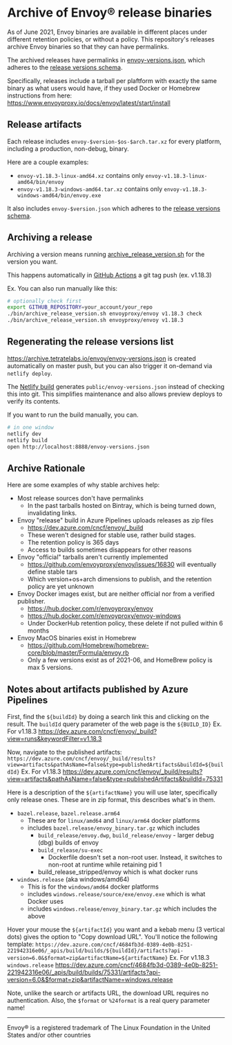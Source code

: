 # Archive of Envoy® release binaries
As of June 2021, Envoy binaries are available in different places under different retention policies, or without a
policy. This repository's releases archive Envoy binaries so that they can have permalinks.

The archived releases have permalinks in [envoy-versions.json](https://archive.tetratelabs.io/envoy/envoy-versions.json),
which adheres to the [release versions schema](https://archive.tetratelabs.io/release-versions-schema.json).

Specifically, releases include a tarball per plaftform with exactly the same binary as what users would have, if
they used Docker or Homebrew instructions from here: https://www.envoyproxy.io/docs/envoy/latest/start/install

## Release artifacts
Each release includes `envoy-$version-$os-$arch.tar.xz` for every platform, including a production, non-debug, binary.

Here are a couple examples:
 * `envoy-v1.18.3-linux-amd64.xz` contains only `envoy-v1.18.3-linux-amd64/bin/envoy`
 * `envoy-v1.18.3-windows-amd64.tar.xz` contains only `envoy-v1.18.3-windows-amd64/bin/envoy.exe`

It also includes `envoy-$version.json` which adheres to the [release versions schema](https://archive.tetratelabs.io/release-versions-schema.json).

## Archiving a release
Archiving a version means running [archive_release_version.sh](bin/archive_release_version.sh) for the version you want.

This happens automatically in [GitHub Actions](.github/workflows/release.yaml) a git tag push (ex. v1.18.3)

Ex. You can also run manually like this:
```bash
# optionally check first
export GITHUB_REPOSITORY=your_account/your_repo
./bin/archive_release_version.sh envoyproxy/envoy v1.18.3 check
./bin/archive_release_version.sh envoyproxy/envoy v1.18.3
```

## Regenerating the release versions list
https://archive.tetratelabs.io/envoy/envoy-versions.json is created automatically on master push, but you can also
trigger it on-demand via `netlify deploy`.

The [Netlify build](build.sh) generates `public/envoy-versions.json` instead of checking this into git. This simplifies
maintenance and also allows preview deploys to verify its contents.

If you want to run the build manually, you can.
```bash
# in one window
netlify dev
netlify build
open http://localhost:8888/envoy-versions.json
```

## Archive Rationale
Here are some examples of why stable archives help:
* Most release sources don't have permalinks
    * In the past tarballs hosted on Bintray, which is being turned down, invalidating links.
* Envoy "release" build in Azure Pipelines uploads releases as zip files
    * https://dev.azure.com/cncf/envoy/_build
    * These weren't designed for stable use, rather build stages.
    * The retention policy is 365 days
    * Access to builds sometimes disappears for other reasons
* Envoy "official" tarballs aren't currently implemented
    * https://github.com/envoyproxy/envoy/issues/16830 will eventually define stable tars
    * Which version+os+arch dimensions to publish, and the retention policy are yet unknown
* Envoy Docker images exist, but are neither official nor from a verified publisher.
    * https://hub.docker.com/r/envoyproxy/envoy
    * https://hub.docker.com/r/envoyproxy/envoy-windows
    * Under DockerHub retention policy, these delete if not pulled within 6 months
* Envoy MacOS binaries exist in Homebrew
    * https://github.com/Homebrew/homebrew-core/blob/master/Formula/envoy.rb
    * Only a few versions exist as of 2021-06, and HomeBrew policy is max 5 versions.

## Notes about artifacts published by Azure Pipelines

First, find the `${buildId}` by doing a search link this and clicking on the result. The `buildId` query parameter of the web page is the `${BUILD_ID}`
Ex. For v1.18.3 https://dev.azure.com/cncf/envoy/_build?view=runs&keywordFilter=v1.18.3

Now, navigate to the published artifacts: `https://dev.azure.com/cncf/envoy/_build/results?view=artifacts&pathAsName=false&type=publishedArtifacts&buildId=${buildId}`
Ex. For v1.18.3 https://dev.azure.com/cncf/envoy/_build/results?view=artifacts&pathAsName=false&type=publishedArtifacts&buildId=75331

Here is a description of the `${artifactName}` you will use later, specifically only release ones. These are in zip format, this describes what's in them.

* `bazel.release`, `bazel.release.arm64`
    * These are for `linux/amd64` and `linux/arm64` docker platforms
    * includes `bazel.release/envoy_binary.tar.gz` which includes
        * `build_release/envoy.dwp`, `build_release/envoy` - larger debug (dbg) builds of envoy
        * `build_release/su-exec`
            * Dockerfile doesn't set a non-root user. Instead, it switches to non-root at runtime while retaining pid 1
        * build_release_stripped/envoy which is what docker runs
* `windows.release` (aka windows/amd64)
    * This is for the `windows/amd64` docker platforms
    * includes `windows.release/source/exe/envoy.exe` which is what Docker uses
    * includes `windows.release/envoy_binary.tar.gz` which includes the above

Hover your mouse the `${artifactId}` you want and a kebab menu (3 vertical dots) gives the option to "Copy download URL".
You'll notice the following template: `https://dev.azure.com/cncf/4684fb3d-0389-4e0b-8251-221942316e06/_apis/build/builds/${buildId}/artifacts?api-version=6.0&$format=zip&artifactName=${artifactName}`
Ex. For v1.18.3 `windows.release` https://dev.azure.com/cncf/4684fb3d-0389-4e0b-8251-221942316e06/_apis/build/builds/75331/artifacts?api-version=6.0&$format=zip&artifactName=windows.release

Note, unlike the search or artifacts URL, the download URL requires no authentication. Also, the `$format` or `%24format` is a real query parameter name!

-----
Envoy® is a registered trademark of The Linux Foundation in the United States and/or other countries
